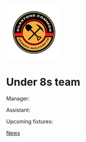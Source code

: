 <img src="silkstone common fc logo.png" 
     alt="logo"
     width="150" 
     height="150" />
# Under 8s team

Manager:

Assistant:

Upcoming fixtures:

<a href="https://news.scmwfc.co.uk/p/under-8s.html">News</a>
